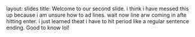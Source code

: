 layout: slides title: Welcome to our second slide.
i think i have messed this up because i am unsure how to ad lines.
wait now line arw coming in afte hitting enter.
i just learned theat i have to hit period like a regular sentence ending.
Good to know lol!
